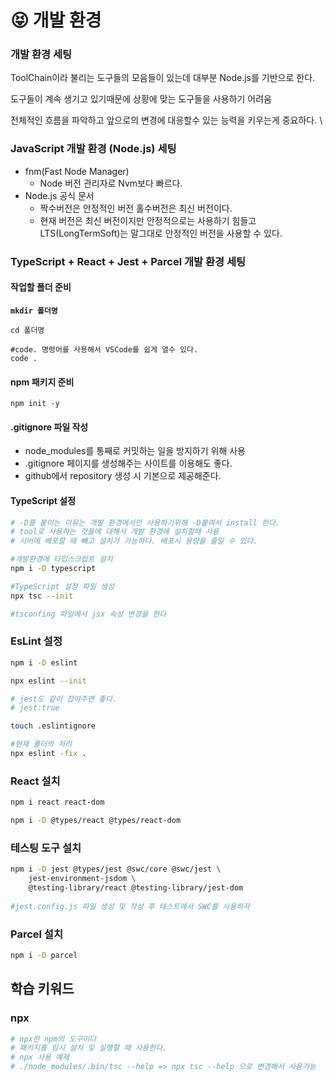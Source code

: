 # 😝 개발 환경

### 개발 환경 세팅

ToolChain이라 불리는 도구들의 모음들이 있는데 대부분 Node.js를 기반으로 한다.

도구들이 계속 생기고 있기때문에 상황에 맞는 도구들을 사용하기 어려움

전체적인 흐름을 파악하고 앞으로의 변경에 대응할수 있는 능력을 키우는게 중요하다. \


### JavaScript 개발 환경 (Node.js) 세팅

* fnm(Fast Node Manager)
  * Node 버전 관리자로 Nvm보다 빠르다.
* Node.js 공식 문서 &#x20;
  * 짝수버전은 안정적인 버전 홀수버전은 최신 버전이다.
  * 현재 버전은 최신 버전이지만 안정적으로는 사용하기 힘들고 LTS(LongTermSoft)는 말그대로 안정적인 버전을 사용할 수 있다.



### TypeScript + React + Jest + Parcel 개발 환경 세팅

#### 작업할 폴더 준비

<pre class="language-sh"><code class="lang-sh"><strong>mkdir 폴더명 
</strong>
cd 폴더명 

#code. 명령어를 사용해서 VSCode를 쉽게 열수 있다. 
code .
</code></pre>

#### npm 패키지 준비&#x20;

```shell
npm init -y
```

#### .gitignore 파일 작성&#x20;

* node\_modules를 통째로 커밋하는 일을 방지하기 위해 사용
* .gitignore 페이지를 생성해주는 사이트를 이용해도 좋다.
* github에서 repository 생성 시 기본으로 제공해준다.

#### TypeScript 설정

```sh
# -D를 붙이는 이유는 개발 환경에서만 사용하기위해 -D붙여서 install 한다.
# tool로 사용하는 것들에 대해서 개발 환경에 설치할때 사용
# 서버에 배포할 때 빼고 설치가 가능하다. 배포시 용량을 줄일 수 있다.

#개발환경에 타입스크립트 설치
npm i -D typescript

#TypeScript 설정 파일 생성
npx tsc --init

#tsconfing 파일에서 jsx 속성 변경을 한다 
```

### EsLint 설정

```sh
npm i -D eslint

npx eslint --init

# jest도 같이 잡아주면 좋다. 
# jest:true

touch .eslintignore

#현재 폴더의 처리
npx eslint -fix .
```

### React 설치&#x20;

```sh
npm i react react-dom

npm i -D @types/react @types/react-dom
```

### 테스팅 도구 설치&#x20;

```sh
npm i -D jest @types/jest @swc/core @swc/jest \
    jest-environment-jsdom \
    @testing-library/react @testing-library/jest-dom
    
#jest.config.js 파일 생성 및 작성 후 테스트에서 SWC를 사용하자 
```

### Parcel 설치

```sh
npm i -D parcel
```

### &#xD;

## 학습 키워드

### npx

```sh
# npx란 npm의 도구이다 
# 패키지를 임시 설치 및 실행할 때 사용한다.
# npx 사용 예제 
# ./node_modules/.bin/tsc --help => npx tsc --help 으로 변경해서 사용가능 
```
